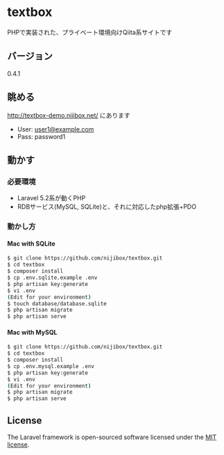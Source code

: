 # textbox

PHPで実装された、プライベート環境向けQiita系サイトです

## バージョン

0.4.1

## 眺める

http://textbox-demo.nijibox.net/ にあります

* User: user1@example.com
* Pass: password1

## 動かす

### 必要環境

* Laravel 5.2系が動くPHP
* RDBサービス(MySQL, SQLite)と、それに対応したphp拡張+PDO

### 動かし方

#### Mac with SQLite

```bash
$ git clone https://github.com/nijibox/textbox.git
$ cd textbox
$ composer install
$ cp .env.sqlite.example .env
$ php artisan key:generate
$ vi .env
(Edit for your environment)
$ touch database/database.sqlite
$ php artisan migrate
$ php artisan serve
```

#### Mac with MySQL

```bash
$ git clone https://github.com/nijibox/textbox.git
$ cd textbox
$ composer install
$ cp .env.mysql.example .env
$ php artisan key:generate
$ vi .env
(Edit for your environment)
$ php artisan migrate
$ php artisan serve
```

## License

The Laravel framework is open-sourced software licensed under the [MIT license](http://opensource.org/licenses/MIT).
